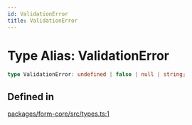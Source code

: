 ```yaml
---
id: ValidationError
title: ValidationError
---
```


# Type Alias: ValidationError

```ts
type ValidationError: undefined | false | null | string;
```

## Defined in

[packages/form-core/src/types.ts:1](https://github.com/TanStack/form/blob/bde3b1cb3de955b47034f0bfaa43dec13c67999a/packages/form-core/src/types.ts#L1)
